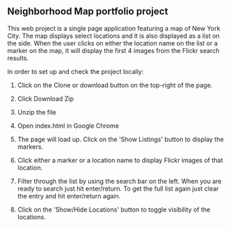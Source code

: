 ## Neighborhood Map portfolio project

This web project is a single page application featuring a map of New York City. The map displays select locations and it is also displayed as a list on the side. When the user clicks on either the location name on the list or a marker on the map, it will display the first 4 images from the Flickr search results.

In order to set up and check the project locally:

1) Click on the Clone or download button on the top-right of the page.

2) Click Download Zip

2) Unzip the file

3) Open index.html in Google Chrome

4) The page will load up. Click on the 'Show Listings' button to display the markers.

5) Click either a marker or a location name to display Flickr images of that location.

6) Filter through the list by using the search bar on the left. When you are ready to search just hit enter/return. To get the full list again just clear the entry and hit enter/return again.

7) Click on the 'Show/Hide Locations' button to toggle visibility of the locations.
